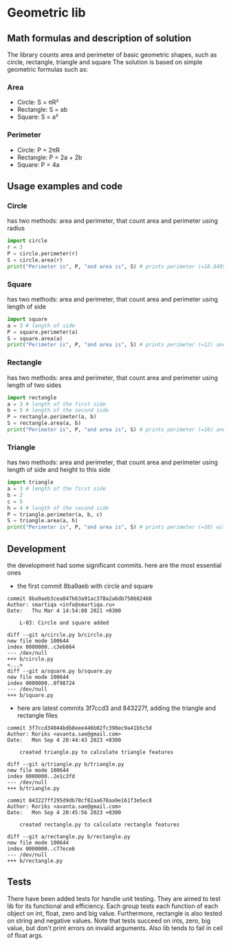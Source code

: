 # Geometric lib
## Math formulas and description of solution
The library counts area and perimeter of basic geometric shapes, such as circle, rectangle, triangle and square
The solution is based on simple geometric formulas such as:
### Area
- Circle: S = πR²
- Rectangle: S = ab
- Square: S = a²

### Perimeter
- Circle: P = 2πR
- Rectangle: P = 2a + 2b
- Square: P = 4a

## Usage examples and code

### Circle
has two methods: area and perimeter, that count area and perimeter using radius
```python
import circle
r = 3
P = circle.perimeter(r)
S = circle.area(r)
print("Perimeter is", P, "and area is", S) # prints perimeter (=18.84956) and area (=28.27433) of circle with radius 3
```

### Square
has two methods: area and perimeter, that count area and perimeter using length of side
```python
import square
a = 3 # length of side
P = square.perimeter(a)
S = square.area(a)
print("Perimeter is", P, "and area is", S) # prints perimeter (=12) and area (=9) of square with side 3
```

### Rectangle
has two methods: area and perimeter, that count area and perimeter using length of two sides
```python
import rectangle
a = 3 # length of the first side
b = 5 # length of the second side
P = rectangle.perimeter(a, b)
S = rectangle.area(a, b)
print("Perimeter is", P, "and area is", S) # prints perimeter (=16) and area (=15) of rectangle with sides 3 and 5
```

### Triangle
has two methods: area and perimeter, that count area and perimeter using length of side and height to this side
```python
import triangle
a = 3 # length of the first side
b = 2
c = 5
h = 4 # length of the second side
P = triangle.perimeter(a, b, c)
S = triangle.area(a, h)
print("Perimeter is", P, "and area is", S) # prints perimeter (=10) with sides 3, 2, 5 and area (=6) of triangle with side 3 and height 4
```

## Development
the development had some significant commits. here are the most essential ones

- the first commit 8ba9aeb with circle and square
```
commit 8ba9aeb3cea847b63a91ac378a2a6db758682460
Author: smartiqa <info@smartiqa.ru>
Date:   Thu Mar 4 14:54:08 2021 +0300

    L-03: Circle and square added

diff --git a/circle.py b/circle.py
new file mode 100644
index 0000000..c3eb864
--- /dev/null
+++ b/circle.py
<...>
diff --git a/square.py b/square.py
new file mode 100644
index 0000000..0f98724
--- /dev/null
+++ b/square.py
```
- here are latest commits 3f7ccd3 and 843227f, adding the triangle and rectangle files
```
commit 3f7ccd34044bdb8eee446b02fc398ec9a41b5c5d
Author: Roriks <avanta.sae@gmail.com>
Date:   Mon Sep 4 20:44:43 2023 +0300

    created triangle.py to calculate triangle features

diff --git a/triangle.py b/triangle.py
new file mode 100644
index 0000000..2e1c3fd
--- /dev/null
+++ b/triangle.py
```

```
commit 843227ff295d9db78cf82aa678aa9e161f3e5ec8
Author: Roriks <avanta.sae@gmail.com>
Date:   Mon Sep 4 20:45:56 2023 +0300

    created rectangle.py to calculate rectangle features

diff --git a/rectangle.py b/rectangle.py
new file mode 100644
index 0000000..c77ece6
--- /dev/null
+++ b/rectangle.py
```
## Tests
There have been added tests for handle unit testing.
They are aimed to test lib for its functional and efficiency. Each group tests each function of each object on int, float, zero and big value.
Furthermore, rectangle is also tested on string and negative values.
Note that tests succeed on ints, zero, big value, but don't print errors on invalid arguments. Also lib tends to fail in ceil of float args. 
